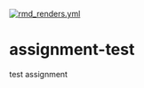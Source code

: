 [![rmd_renders.yml](https://github.com/matackett/assignment-test/workflows/rmd_renders.yml/badge.svg)](https://github.com/matackett/assignment-test/actions?query=workflow:%22rmd_renders.yml%22)


# assignment-test

test assignment


